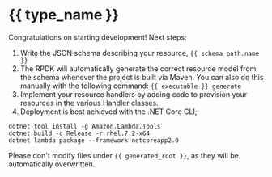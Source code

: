 # {{ type_name }}

Congratulations on starting development! Next steps:

1. Write the JSON schema describing your resource, `{{ schema_path.name }}`
2. The RPDK will automatically generate the correct resource model from the
   schema whenever the project is built via Maven. You can also do this manually
   with the following command: `{{ executable }} generate`
3. Implement your resource handlers by adding code to provision your resources in the various Handler classes.
4. Deployment is best achieved with the .NET Core CLI;
```
dotnet tool install -g Amazon.Lambda.Tools
dotnet build -c Release -r rhel.7.2-x64
dotnet lambda package --framework netcoreapp2.0
```

Please don't modify files under `{{ generated_root }}`, as they will be
automatically overwritten.